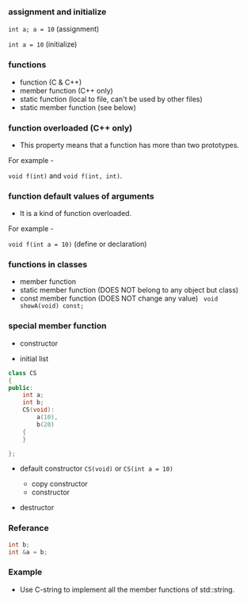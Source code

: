 ### assignment and initialize ###
`int a; a = 10` (assignment)

`int a = 10` (initialize)

### functions ###
* function (C & C++)
* member function (C++ only)
* static function (local to file, can't be used by other files)
* static member function (see below)

### function overloaded (C++ only) ###
* This property means that a function has more than two prototypes.

 For example -

 `void f(int)` and `void f(int, int)`. 

### function default values of arguments ###
* It is a kind of function overloaded.

 For example -

 `void f(int a = 10)`
 (define or declaration)



### functions in classes ###
* member function
* static member function (DOES NOT belong to any object but class)
* const member function (DOES NOT change any value)
` void showA(void) const;`


### special member function ###
* constructor

 * initial list
	
```c++
class CS
{
public:
	int a;
	int b;
	CS(void):
		a(10),
		b(20)
	{
	}

};
```


* default constructor
	`CS(void)` or `CS(int a = 10)`

	* copy constructor
	* constructor 

* destructor


### Referance ###
```c++
int b;
int &a = b;
```

### Example ###
* Use C-string to implement all the member functions of std::string.
